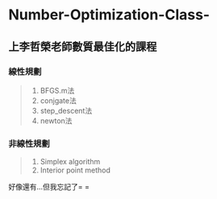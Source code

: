 # Number-Optimization-Class-
## 上李哲榮老師數質最佳化的課程

### 線性規劃
>1. BFGS.m法
>2. conjgate法
>3. step_descent法
>4. newton法
### 非線性規劃
>1. Simplex algorithm
>2. Interior point method


好像還有...但我忘記了= =
